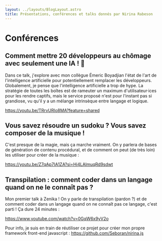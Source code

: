 ```yaml
---
layout: ../layouts/BlogLayout.astro
title: Présentations, conférences et talks donnés par Nirina Rabeson
---
```


# Conférences

## Comment mettre 20 développeurs au chômage avec seulement une IA ! 🤑

Dans ce talk, j'explore avec mon collègue Émeric Boyadjian l'état de l'art de l'intelligence artificielle pour potentiellement remplacer les développeurs. Globalement, je pense que l'intelligence artificielle a trop de hype. La stratégie de toutes les boîtes est de rameuter un maximum d'utilisateur·ices pour les rendre captifs, mais le service proposé n'est pour l'instant pas si grandiose, vu qu'il y a un mélange intrinsèque entre langage et logique.

<https://youtu.be/TRrvURlo8MA?feature=shared>

## Vous savez résoudre un sudoku ? Vous savez composer de la musique !

C'est presque de la magie, mais ça marche vraiment. On y parlera de bases de génération de contenu procédural, et de comment on peut (de très loin) les utiliser pour créer de la musique :

<https://youtu.be/Z7qAp7IA1ZA?si=Hi4LAlmuqRd9sdwt>

## Transpilation : comment coder dans un langage quand on ne le connaît pas ?

Mon premier talk à Zenika ! On y parle de transpilation (pardon ?) et de comment coder dans un langage quand on ne connaît pas ce langage, c'est parti ! Ça dure 24 minutes :

<https://www.youtube.com/watch?v=0GqW6x9yV2o>

Pour info, je suis en train de réutiliser ce projet pour créer mon propre framework front-end javascript : <https://github.com/Seboran/nirina.js>
